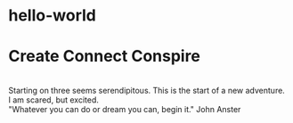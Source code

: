 # hello-world
<h1>Create Connect Conspire</h1>
<br>
Starting on three seems serendipitous. This is the start of a new adventure.
I am scared, but excited.
<br>
"Whatever you can do or dream you can, begin it."
John Anster
